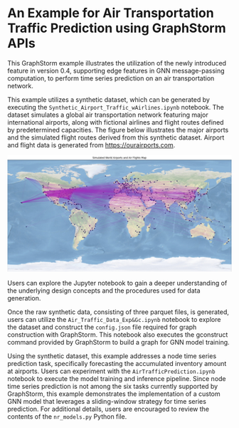 # An Example for Air Transportation Traffic Prediction using GraphStorm APIs
This GraphStorm example illustrates the utilization of the newly introduced feature in version 0.4, supporting edge features in GNN message-passing computation, to perform time series prediction on an air transportation network.

This example utilizes a synthetic dataset, which can be generated by executing the `Synthetic_Airport_Traffic_wAirlines.ipynb` notebook. The dataset simulates a global air transportation network featuring major international airports, along with fictional airlines and flight routes defined by predetermined capacities. The figure below illustrates the major airports and the simulated flight routes derived from this synthetic dataset. Airport and flight data is generated from https://ourairports.com. 

![world airlines](./world_airlines.png)

Users can explore the Jupyter notebook to gain a deeper understanding of the underlying design concepts and the procedures used for data generation.

Once the raw synthetic data, consisting of three parquet files, is generated, users can utilize the `Air_Traffic_Data_Exp&Gc.ipynb` notebook to explore the dataset and construct the `config.json` file required for graph construction with GraphStorm. This notebook also executes the gconstruct command provided by GraphStorm to build a graph for GNN model training.

Using the synthetic dataset, this example addresses a node time series prediction task, specifically forecasting the accumulated inventory amount at airports. Users can experiment with the `AirTrafficPrediction.ipynb` notebook to execute the model training and inference pipeline. Since node time series prediction is not among the six tasks currently supported by GraphStorm, this example demonstrates the implementation of a custom GNN model that leverages a sliding-window strategy for time series prediction. For additional details, users are encouraged to review the contents of the `nr_models.py` Python file.
